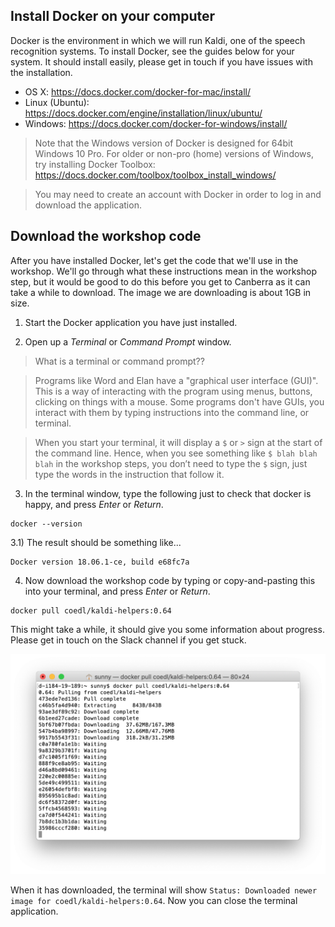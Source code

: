 ## Install Docker on your computer

Docker is the environment in which we will run Kaldi, one of the speech recognition systems. To install Docker, see the guides below for your system. It should install easily, please get in touch if you have issues with the installation.

* OS X: https://docs.docker.com/docker-for-mac/install/
* Linux (Ubuntu): https://docs.docker.com/engine/installation/linux/ubuntu/
* Windows: https://docs.docker.com/docker-for-windows/install/

> Note that the Windows version of Docker is designed for 64bit Windows 10 Pro. For older or non-pro (home) versions of Windows, try installing Docker Toolbox: https://docs.docker.com/toolbox/toolbox_install_windows/

> You may need to create an account with Docker in order to log in and download the application.



## Download the workshop code

After you have installed Docker, let's get the code that we'll use in the workshop. We'll go through what these instructions mean in the workshop step, but it would be good to do this before you get to Canberra as it can take a while to download. The image we are downloading is about 1GB in size.

1) Start the Docker application you have just installed.


2) Open up a *Terminal* or *Command Prompt* window.

> What is a terminal or command prompt??

> Programs like Word and Elan have a "graphical user interface (GUI)". This is a way of interacting with the program using menus, buttons, clicking on things with a mouse. Some programs don't have GUIs, you interact with them by typing instructions into the command line, or terminal.

> When you start your terminal, it will display a `$` or `>` sign at the start of the command line. Hence, when you see something like `$ blah blah blah` in the workshop steps, you don’t need to type the `$` sign, just type the words in the instruction that follow it.


3) In the terminal window, type the following just to check that docker is happy, and press *Enter* or *Return*.

```
docker --version
```

3.1) The result should be something like...
```
Docker version 18.06.1-ce, build e68fc7a
```


4) Now download the workshop code by typing or copy-and-pasting this into your terminal, and press *Enter* or *Return*.

```
docker pull coedl/kaldi-helpers:0.64
```

This might take a while, it should give you some information about progress. Please get in touch on the Slack channel if you get stuck. 

![Layers of the Docker image downloading](images/docker-layers.png)

When it has downloaded, the terminal will show `Status: Downloaded newer image for coedl/kaldi-helpers:0.64`. Now you can close the terminal application.

